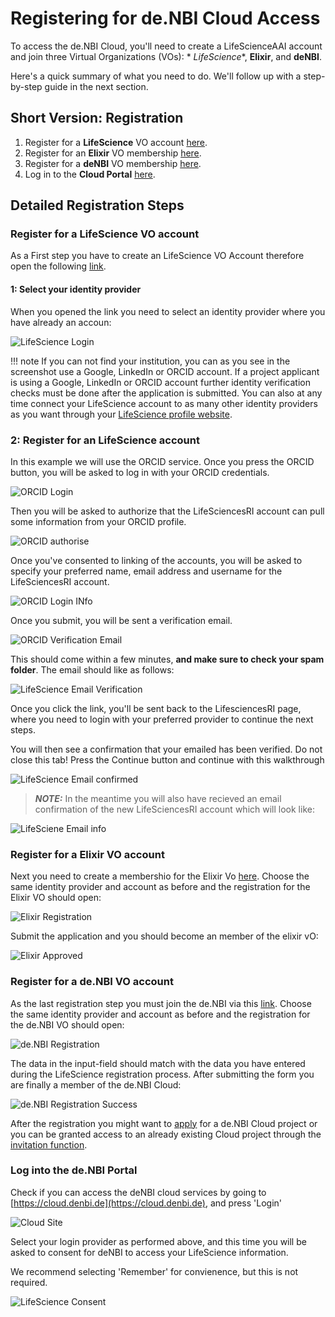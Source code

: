 # Registering for de.NBI Cloud Access

To access the de.NBI Cloud, you'll need to create a LifeScienceAAI account and join three Virtual Organizations (VOs): *
*LifeScience**, **Elixir**, and **deNBI**.

Here's a quick summary of what you need to do. We'll follow up with a step-by-step guide in the next section.

## Short Version: Registration

1. Register for a **LifeScience** VO account [here](https://signup.aai.lifescience-ri.eu/fed/registrar/?vo=lifescience).
2. Register for an **Elixir** VO membership [here](https://signup.aai.lifescience-ri.eu/fed/registrar/?vo=elixir).
3. Register for a **deNBI** VO membership [here](https://signup.aai.lifescience-ri.eu/fed/registrar/?vo=denbi).
4. Log in to the **Cloud Portal** [here](https://cloud.denbi.de/portal).

## Detailed Registration Steps

### Register for a **LifeScience** VO account

As a First step you have to create an LifeScience VO Account therefore open the
following [link](https://signup.aai.lifescience-ri.eu/fed/registrar/?vo=lifescience).

#### 1: Select your identity provider

When you opened the link you need to select an identity provider where you have already an accoun:

![LifeScience Login](img/lifescience_login.png)

!!! note
If you can not find your institution, you can as you see in the screenshot use a Google, LinkedIn or ORCID account.
If a project applicant is using a Google, LinkedIn or ORCID account further identity verification checks must be done
after the application is submitted.
You can also at any time connect your LifeScience account to as many other identity providers as you want through
your [LifeScience profile website](https://profile.aai.lifescience-ri.eu/profile/identities).

### 2: Register for an LifeScience account

In this example we will use the ORCID service. Once you press the ORCID button, you will be asked to log in with your
ORCID credentials.

![ORCID Login](img/2-lifescienceri_example_orcid_identity_provider.png)

Then you will be asked to authorize that the LifeSciencesRI account can pull some information from your ORCID profile.

![ORCID authorise](img/3-lifescienceri_example_orcird_authorise.png)

Once you've consented to linking of the accounts, you will be asked to specify your preferred name, email address and
username for the LifeSciencesRI account.

![ORCID Login INfo ](img/4-lifescienceri_specify_login_info.png)

Once you submit, you will be sent a verification email.

![ORCID Verification Email](img/5-lifescienceri_emailverification.png)

This should come within a few minutes,  __and make sure to check your spam folder__. The email should like as follows:

![LifeScience Email Verification](img/6-lifescienceri_emailconfirmationemail.png)

Once you click the link, you'll be sent back to the LifesciencesRI page, where you need to login with your preferred
provider to continue the next steps.

You will then see a confirmation that your emailed has been verified. Do not close this tab! Press the Continue button
and continue with this walkthrough

![LifeScience Email confirmed](img/9-lifescienceri_emailverificationsuccess.png)

> **_NOTE:_** In the meantime you will also have recieved an email confirmation of the new LifeSciencesRI account which
> will look like:

![LifeSciene Email info](img/7a-lifescienceri_success_email_confirmation.png)

### Register for a **Elixir** VO account

Next you need to create a membershio for the Elixir Vo [here](https://signup.aai.lifescience-ri.eu/fed/registrar/?vo=elixir).
Choose the same identity provider and account as before and the registration for the Elixir VO should open:

![Elixir Registration](img/elixir_registration.png)

Submit the application and you should become an member of the elixir vO:

![Elixir Approved](img/elixir_approved.png)


### Register for a **de.NBI** VO account

As the last registration step you must join the de.NBI via
this [link](https://signup.aai.lifescience-ri.eu/fed/registrar/?vo=lifescience).
Choose the same identity provider and account as before and the registration for the de.NBI VO should open:

![de.NBI Registration](img/14-denbi_org_registration.png)

The data in the input-field should match with the data you have entered during the LifeScience registration process.
After submitting the form you are finally a member of the de.NBI Cloud:

![de.NBI Registration Success](img/denbi_successful_registration.png)

After the registration you might want to [apply](../portal/allocation/) for a de.NBI Cloud project or you can be granted
access to an already existing Cloud project through
the [invitation function](../portal/project_overview/#member-management).

### Log into the de.NBI Portal

Check if you can access the deNBI cloud services by going to [https://cloud.denbi.de](https://cloud.denbi.de), and
press 'Login'

![Cloud Site](img/19-denbicloud_final_verification_login.png)

Select your login provider as performed above, and this time you will be asked to consent for deNBI to access your
LifeScience information.

We recommend selecting 'Remember' for convienence, but this is not required.

![LifeScience Consent](img/20-denbicloud_login_lifescienceri_consent_1.png)


